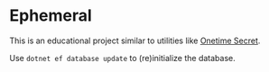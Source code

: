 # Ephemeral

This is an educational project similar to utilities like [Onetime Secret](https://onetimesecret.com/).

Use `dotnet ef database update` to (re)initialize the database.
